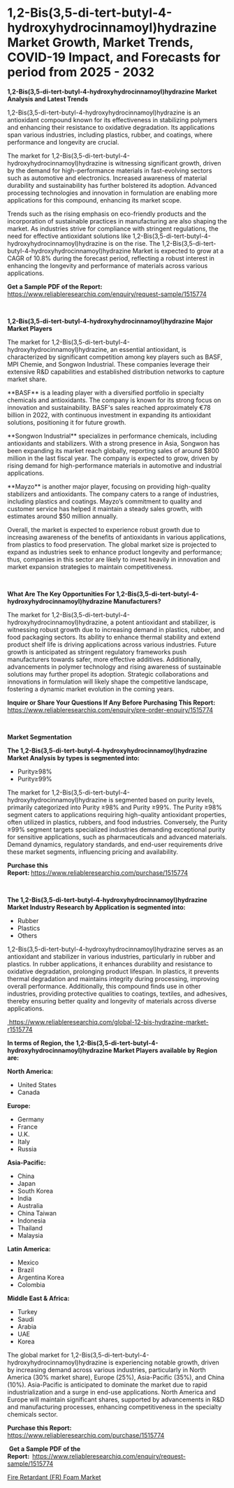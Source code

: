 <p><h1>1,2-Bis(3,5-di-tert-butyl-4-hydroxyhydrocinnamoyl)hydrazine Market Growth, Market Trends, COVID-19 Impact, and Forecasts for period from 2025 - 2032</h1></p><p><strong>1,2-Bis(3,5-di-tert-butyl-4-hydroxyhydrocinnamoyl)hydrazine Market Analysis and Latest Trends</strong></p>
<p><p>1,2-Bis(3,5-di-tert-butyl-4-hydroxyhydrocinnamoyl)hydrazine is an antioxidant compound known for its effectiveness in stabilizing polymers and enhancing their resistance to oxidative degradation. Its applications span various industries, including plastics, rubber, and coatings, where performance and longevity are crucial.</p><p>The market for 1,2-Bis(3,5-di-tert-butyl-4-hydroxyhydrocinnamoyl)hydrazine is witnessing significant growth, driven by the demand for high-performance materials in fast-evolving sectors such as automotive and electronics. Increased awareness of material durability and sustainability has further bolstered its adoption. Advanced processing technologies and innovation in formulation are enabling more applications for this compound, enhancing its market scope.</p><p>Trends such as the rising emphasis on eco-friendly products and the incorporation of sustainable practices in manufacturing are also shaping the market. As industries strive for compliance with stringent regulations, the need for effective antioxidant solutions like 1,2-Bis(3,5-di-tert-butyl-4-hydroxyhydrocinnamoyl)hydrazine is on the rise. The 1,2-Bis(3,5-di-tert-butyl-4-hydroxyhydrocinnamoyl)hydrazine Market is expected to grow at a CAGR of 10.8% during the forecast period, reflecting a robust interest in enhancing the longevity and performance of materials across various applications.</p></p>
<p><strong>Get a Sample PDF of the Report:&nbsp;</strong> <a href="https://www.reliableresearchiq.com/enquiry/request-sample/1515774?utm_campaign=3026&utm_medium=2&utm_source=Github&utm_content=ia&utm_term=29032025&utm_id=12-bis35-di-tert-butyl-4-hydroxyhydrocinnamoylhydrazine">https://www.reliableresearchiq.com/enquiry/request-sample/1515774</a></p>
<p>&nbsp;</p>
<p><strong>1,2-Bis(3,5-di-tert-butyl-4-hydroxyhydrocinnamoyl)hydrazine Major Market Players</strong></p>
<p><p>The market for 1,2-Bis(3,5-di-tert-butyl-4-hydroxyhydrocinnamoyl)hydrazine, an essential antioxidant, is characterized by significant competition among key players such as BASF, MPI Chemie, and Songwon Industrial. These companies leverage their extensive R&D capabilities and established distribution networks to capture market share.</p><p>**BASF** is a leading player with a diversified portfolio in specialty chemicals and antioxidants. The company is known for its strong focus on innovation and sustainability. BASF's sales reached approximately €78 billion in 2022, with continuous investment in expanding its antioxidant solutions, positioning it for future growth.</p><p>**Songwon Industrial** specializes in performance chemicals, including antioxidants and stabilizers. With a strong presence in Asia, Songwon has been expanding its market reach globally, reporting sales of around $800 million in the last fiscal year. The company is expected to grow, driven by rising demand for high-performance materials in automotive and industrial applications.</p><p>**Mayzo** is another major player, focusing on providing high-quality stabilizers and antioxidants. The company caters to a range of industries, including plastics and coatings. Mayzo’s commitment to quality and customer service has helped it maintain a steady sales growth, with estimates around $50 million annually.</p><p>Overall, the market is expected to experience robust growth due to increasing awareness of the benefits of antioxidants in various applications, from plastics to food preservation. The global market size is projected to expand as industries seek to enhance product longevity and performance; thus, companies in this sector are likely to invest heavily in innovation and market expansion strategies to maintain competitiveness.</p></p>
<p>&nbsp;</p>
<p><strong>What Are The Key Opportunities For 1,2-Bis(3,5-di-tert-butyl-4-hydroxyhydrocinnamoyl)hydrazine Manufacturers?</strong></p>
<p><p>The market for 1,2-Bis(3,5-di-tert-butyl-4-hydroxyhydrocinnamoyl)hydrazine, a potent antioxidant and stabilizer, is witnessing robust growth due to increasing demand in plastics, rubber, and food packaging sectors. Its ability to enhance thermal stability and extend product shelf life is driving applications across various industries. Future growth is anticipated as stringent regulatory frameworks push manufacturers towards safer, more effective additives. Additionally, advancements in polymer technology and rising awareness of sustainable solutions may further propel its adoption. Strategic collaborations and innovations in formulation will likely shape the competitive landscape, fostering a dynamic market evolution in the coming years.</p></p>
<p><strong>Inquire or Share Your Questions If Any Before Purchasing This Report:</strong> <a href="https://www.reliableresearchiq.com/enquiry/pre-order-enquiry/1515774?utm_campaign=3026&utm_medium=2&utm_source=Github&utm_content=ia&utm_term=29032025&utm_id=12-bis35-di-tert-butyl-4-hydroxyhydrocinnamoylhydrazine">https://www.reliableresearchiq.com/enquiry/pre-order-enquiry/1515774</a></p>
<p>&nbsp;</p>
<p><strong>Market Segmentation</strong></p>
<p><strong>The 1,2-Bis(3,5-di-tert-butyl-4-hydroxyhydrocinnamoyl)hydrazine Market Analysis by types is segmented into:</strong></p>
<p><ul><li>Purity≥98%</li><li>Purity≥99%</li></ul></p>
<p><p>The market for 1,2-Bis(3,5-di-tert-butyl-4-hydroxyhydrocinnamoyl)hydrazine is segmented based on purity levels, primarily categorized into Purity ≥98% and Purity ≥99%. The Purity ≥98% segment caters to applications requiring high-quality antioxidant properties, often utilized in plastics, rubbers, and food industries. Conversely, the Purity ≥99% segment targets specialized industries demanding exceptional purity for sensitive applications, such as pharmaceuticals and advanced materials. Demand dynamics, regulatory standards, and end-user requirements drive these market segments, influencing pricing and availability.</p></p>
<p><strong>Purchase this Report:&nbsp;</strong><a href="https://www.reliableresearchiq.com/purchase/1515774?utm_campaign=3026&utm_medium=2&utm_source=Github&utm_content=ia&utm_term=29032025&utm_id=12-bis35-di-tert-butyl-4-hydroxyhydrocinnamoylhydrazine">https://www.reliableresearchiq.com/purchase/1515774</a></p>
<p>&nbsp;</p>
<p><strong>The 1,2-Bis(3,5-di-tert-butyl-4-hydroxyhydrocinnamoyl)hydrazine Market Industry Research by Application is segmented into:</strong></p>
<p><ul><li>Rubber</li><li>Plastics</li><li>Others</li></ul></p>
<p><p>1,2-Bis(3,5-di-tert-butyl-4-hydroxyhydrocinnamoyl)hydrazine serves as an antioxidant and stabilizer in various industries, particularly in rubber and plastics. In rubber applications, it enhances durability and resistance to oxidative degradation, prolonging product lifespan. In plastics, it prevents thermal degradation and maintains integrity during processing, improving overall performance. Additionally, this compound finds use in other industries, providing protective qualities to coatings, textiles, and adhesives, thereby ensuring better quality and longevity of materials across diverse applications.</p></p>
<p><a href="https://www.reliableresearchiq.com/global-12-bis-hydrazine-market-r1515774?utm_campaign=3026&utm_medium=2&utm_source=Github&utm_content=ia&utm_term=29032025&utm_id=12-bis35-di-tert-butyl-4-hydroxyhydrocinnamoylhydrazine">&nbsp;https://www.reliableresearchiq.com/global-12-bis-hydrazine-market-r1515774</a></p>
<p><strong>In terms of Region, the 1,2-Bis(3,5-di-tert-butyl-4-hydroxyhydrocinnamoyl)hydrazine Market Players available by Region are:</strong></p>
<p>
    <p> <strong> North America: </strong>
        <ul>
            <li>United States</li>
            <li>Canada</li>
        </ul>
        </p> 
    <p> <strong> Europe: </strong>
        <ul>
            <li>Germany</li>
            <li>France</li>
            <li>U.K.</li>
            <li>Italy</li>
            <li>Russia</li>
        </ul>
        </p> 
    <p> <strong> Asia-Pacific: </strong>
        <ul>
            <li>China</li>
            <li>Japan</li>
            <li>South Korea</li>
            <li>India</li>
            <li>Australia</li>
            <li>China Taiwan</li>
            <li>Indonesia</li>
            <li>Thailand</li>
            <li>Malaysia</li>
        </ul>
        </p> 
    <p> <strong> Latin America: </strong>
        <ul>
            <li>Mexico</li>
            <li>Brazil</li>
            <li>Argentina Korea</li>
            <li>Colombia</li>
        </ul>
        </p> 
    <p> <strong> Middle East & Africa: </strong>
        <ul>
            <li>Turkey</li>
            <li>Saudi</li>
            <li>Arabia</li>
            <li>UAE</li>
            <li>Korea</li>
        </ul>
    </p>
    </p>
<p><p>The global market for 1,2-Bis(3,5-di-tert-butyl-4-hydroxyhydrocinnamoyl)hydrazine is experiencing notable growth, driven by increasing demand across various industries, particularly in North America (30% market share), Europe (25%), Asia-Pacific (35%), and China (10%). Asia-Pacific is anticipated to dominate the market due to rapid industrialization and a surge in end-use applications. North America and Europe will maintain significant shares, supported by advancements in R&D and manufacturing processes, enhancing competitiveness in the specialty chemicals sector.</p></p>
<p><strong>Purchase this Report: </strong><a href="https://www.reliableresearchiq.com/purchase/1515774?utm_campaign=3026&utm_medium=2&utm_source=Github&utm_content=ia&utm_term=29032025&utm_id=12-bis35-di-tert-butyl-4-hydroxyhydrocinnamoylhydrazine">https://www.reliableresearchiq.com/purchase/1515774</a></p>
<p>&nbsp;<strong>Get a Sample PDF of the Report:&nbsp;&nbsp;</strong><a href="https://www.reliableresearchiq.com/enquiry/request-sample/1515774?utm_campaign=3026&utm_medium=2&utm_source=Github&utm_content=ia&utm_term=29032025&utm_id=12-bis35-di-tert-butyl-4-hydroxyhydrocinnamoylhydrazine">https://www.reliableresearchiq.com/enquiry/request-sample/1515774</a></p>
<p><strong></strong></p>
<p><p><a href="https://github.com/muhjanaidu/Market-Research-Report-List-1/blob/main/fire-retardant-fr-foam-market.md?utm_campaign=3026&utm_medium=2&utm_source=Github&utm_content=ia&utm_term=29032025&utm_id=12-bis35-di-tert-butyl-4-hydroxyhydrocinnamoylhydrazine">Fire Retardant (FR) Foam Market</a></p></p>